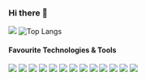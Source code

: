 ### Hi there 👋

![](https://github-readme-stats.vercel.app/api?username=attaryz&count_private=true&show_icons=true&theme=vision-friendly-dark)
![Top Langs](https://github-readme-stats.vercel.app/api/top-langs/?username=attaryz&theme=vision-friendly-dark&layout=compact&langs_count=10)
#### Favourite Technologies & Tools
[](https://img.shields.io/badge/HTML-informational?style=for-the-badge&logo=HTML5&logoColor=white&labelColor=001011&color=03045E)
![](https://img.shields.io/badge/CSS-informational?style=for-the-badge&logo=css3&logoColor=white&labelColor=001011&color=03045E)
![](https://img.shields.io/badge/JavaScript-informational?style=for-the-badge&logo=javascript&logoColor=white&labelColor=001011&color=03045E)
![](https://img.shields.io/badge/React-informational?style=for-the-badge&logo=react&logoColor=white&labelColor=001011&color=03045E)
![](https://img.shields.io/badge/Express-informational?style=for-the-badge&logo=express&logoColor=white&labelColor=001011&color=03045E)
![](https://img.shields.io/badge/Node-informational?style=for-the-badge&logo=node.js&logoColor=white&labelColor=001011&color=03045E)
![](https://img.shields.io/badge/Python-informational?style=for-the-badge&logo=python&logoColor=white&labelColor=001011&color=03045E)
![](https://img.shields.io/badge/Django-informational?style=for-the-badge&logo=django&logoColor=white&labelColor=001011&color=03045E)
![](https://img.shields.io/badge/Flask-informational?style=for-the-badge&logo=flask&logoColor=white&labelColor=001011&color=03045E)
![](https://img.shields.io/badge/GraphQL-informational?style=for-the-badge&logo=graphql&logoColor=white&labelColor=001011&color=03045E)
![](https://img.shields.io/badge/vscode-informational?style=for-the-badge&logo=Visual-Studio-Code&logoColor=white&labelColor=001011&color=03045E)
![](https://img.shields.io/badge/typescript-informational?style=for-the-badge&logo=typescript&logoColor=white&labelColor=001011&color=03045E)
![](https://img.shields.io/badge/mongodb-informational?style=for-the-badge&logo=mongodb&logoColor=white&labelColor=001011&color=03045E)
![](https://img.shields.io/badge/docker-informational?style=for-the-badge&logo=docker&logoColor=white&labelColor=001011&color=03045E)
